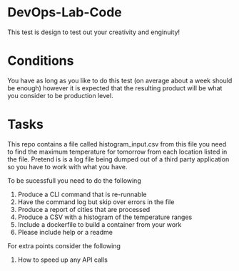 # DevOps-Lab-Code

This test is design to test out your creativity and enginuity! 

# Conditions

You have as long as you like to do this test (on average about a week should be enough) however it is expected that the resulting product will be what you consider to be production level.

# Tasks 

This repo contains a file called histogram_input.csv from this file you need to find the maximum temperature for tomorrow from each location listed in the file.  Pretend is is a log file being dumped out of a third party application so you have to work with what you have. 

To be sucessfull you need to do the following

1. Produce a CLI command that is re-runnable
2. Have the command log but skip over errors in the file
3. Produce a report of cities that are processed
4. Produce a CSV with a histogram of the temperature ranges
5. Include a dockerfile to build a container from your work
6. Please include help or a readme

For extra points consider the following

1. How to speed up any API calls

